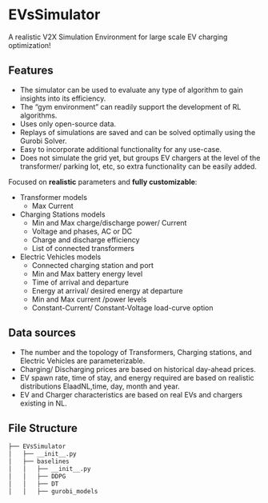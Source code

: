 # EVsSimulator
A realistic V2X Simulation Environment for large scale EV charging optimization!

<!-- Bullet points with all the benefits -->
## Features

* The simulator can be used to evaluate any type of algorithm to gain insights into its efficiency.
* The “gym environment” can readily support the development of RL algorithms.
* Uses only open-source data.
* Replays of simulations are saved and can be solved optimally using the Gurobi Solver.
* Easy to incorporate additional functionality for any use-case.
* Does not simulate the grid yet, but groups EV chargers at the level of the transformer/ parking lot, etc, so extra functionality can be easily added.


Focused on **realistic** parameters and **fully customizable**:
* Transformer models
  * Max Current
* Charging Stations models
  * Min and Max charge/discharge power/ Current
  * Voltage and phases, AC or DC
  * Charge and discharge efficiency
  * List of connected transformers
* Electric Vehicles models
  * Connected charging station and port
  * Min and Max battery energy level
  * Time of arrival and departure
  * Energy at arrival/ desired energy at departure
  * Min and Max current /power levels
  * Constant-Current/ Constant-Voltage load-curve option 


## Data sources
* The number and the topology of Transformers, Charging stations, and Electric Vehicles are parameterizable.
* Charging/ Discharging prices are based on historical day-ahead prices.
* EV spawn rate, time of stay, and energy required are based on realistic distributions ElaadNL,time, day, month and year.
* EV and Charger characteristics are based on real EVs and chargers existing in NL.

## File Structure
```bash
├── EVsSimulator
│   ├── __init__.py
│   ├── baselines
│   │   ├── __init__.py
│   │   ├── DDPG
│   │   ├── DT
│   │   ├── gurobi_models